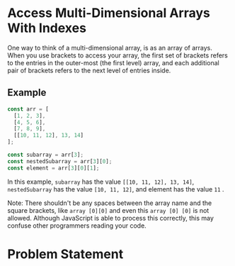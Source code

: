 # Access Multi-Dimensional Arrays With Indexes
One way to think of a multi-dimensional array, is as an array of arrays. When you use brackets to access your array, the first set of brackets refers to the entries in the outer-most (the first level) array, and each additional pair of brackets refers to the next level of entries inside.

## Example
```javascript
const arr = [
  [1, 2, 3],
  [4, 5, 6],
  [7, 8, 9],
  [[10, 11, 12], 13, 14]
];

const subarray = arr[3];
const nestedSubarray = arr[3][0];
const element = arr[3][0][1];
```
In this example, ```subarray``` has the value ```[[10, 11, 12], 13, 14]```, ```nestedSubarray``` has the value ```[10, 11, 12]```, and element has the value ```11``` .

Note: There shouldn't be any spaces between the array name and the square brackets, like ```array [0][0]``` and even this ```array [0] [0]``` is not allowed. Although JavaScript is able to process this correctly, this may confuse other programmers reading your code.

# Problem Statement
